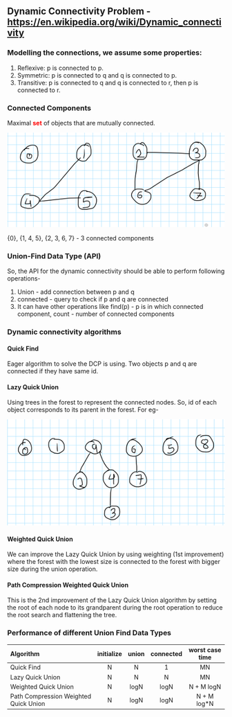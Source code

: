 ## Dynamic Connectivity Problem - https://en.wikipedia.org/wiki/Dynamic_connectivity

### Modelling the connections, we assume some properties:
1. Reflexive: p is connected to p.
2. Symmetric: p is connected to q and q is connected to p.
3. Transitive: p is connected to q and q is connected to r, then p is connected to r.

### Connected Components
Maximal <r>set</r> of objects that are mutually connected.

![connected_components.png](connected_components.png)

{0}, {1, 4, 5}, {2, 3, 6, 7} - 3 connected components

### Union-Find Data Type (API)
So, the API for the dynamic connectivity should be able to perform following operations-
1. Union - add connection between p and q
2. connected - query to check if p and q are connected
3. It can have other operations like find(p) - p is in which connected component, count - number of connected components

### Dynamic connectivity algorithms
#### Quick Find
Eager algorithm to solve the DCP is using. Two objects p and q are connected if they have same id.

#### Lazy Quick Union
Using trees in the forest to represent the connected nodes.
So, id of each object corresponds to its parent in the forest. For eg- 

![lazy_quick_union.png](lazy_quick_union.png)

#### Weighted Quick Union 
We can improve the Lazy Quick Union by using weighting (1st improvement) where the forest with the lowest size is connected to the forest with bigger size during the union operation.

#### Path Compression Weighted Quick Union
This is the 2nd improvement of the Lazy Quick Union algorithm by setting the root of each node to its grandparent during the root operation to reduce the root search and flattening the tree.

### Performance of different Union Find Data Types

| Algorithm                             | initialize | union | connected | worst case time |
|:--------------------------------------|:----------:|:-----:|:---------:|:---------------:|
| Quick Find                            |     N      |   N   |     1     |       MN        |
| Lazy Quick Union                      |     N      |   N   |     N     |       MN        |
| Weighted Quick Union                  |     N      | logN  |   logN    |   N + M logN    |
| Path Compression Weighted Quick Union |     N      | logN  |   logN    |   N + M log*N   |

<style>
r { color: Red; font-weight: Bold }
o { color: Orange; font-weight: Bold }
g { color: Green; font-weight: Bold }
</style>